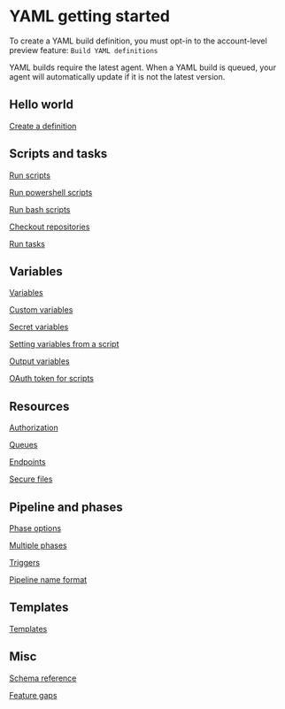 # YAML getting started

To create a YAML build definition, you must opt-in to the account-level preview feature: `Build YAML definitions`

YAML builds require the latest agent. When a YAML build is queued, your agent will automatically update if it is not the latest version.

## Hello world

[Create a definition](yamlgettingstarted-definition.md)

## Scripts and tasks

[Run scripts](yamlgettingstarted-scripts.md)

[Run powershell scripts](yamlgettingstarted-powershell.md)

[Run bash scripts](yamlgettingstarted-bash.md)

[Checkout repositories](yamlgettingstarted-checkout.md)

[Run tasks](yamlgettingstarted-tasks.md)

## Variables

[Variables](yamlgettingstarted-variables.md)

[Custom variables](yamlgettingstarted-customvariables.md)

[Secret variables](yamlgettingstarted-secretvariables.md)

[Setting variables from a script](yamlgettingstarted-setvariable.md)

[Output variables](yamlgettingstarted-outputvariables.md)

[OAuth token for scripts](yamlgettingstarted-token.md)

## Resources

[Authorization](yamlgettingstarted-authz.md)

[Queues](yamlgettingstarted-queues.md)

[Endpoints](yamlgettingstarted-endpoints.md)

[Secure files](yamlgettingstarted-securefiles.md)

<!-- todo: [Variable groups](yamlgettingstarted-variablegroups.md) -->

## Pipeline and phases

<!-- todo: [Pipeline overview](yamlgettingstarted-pipeline.md) -->

<!-- todo: Restructure the phase/phases docs -->

[Phase options](yamlgettingstarted-phase.md)

[Multiple phases](yamlgettingstarted-phases.md)

[Triggers](yamlgettingstarted-triggers.md)

[Pipeline name format](yamlgettingstarted-name.md)

## Templates

<!-- todo: Restructure the template docs: 1) basics, 2) across repos, and 3) advanced syntax -->

[Templates](yamlgettingstarted-templates.md)

## Misc

[Schema reference](yamlgettingstarted-schema.md)

[Feature gaps](yamlgettingstarted-features.md)

<!-- todo: [Escaping](yamlgettingstarted-escaping.md) -->
